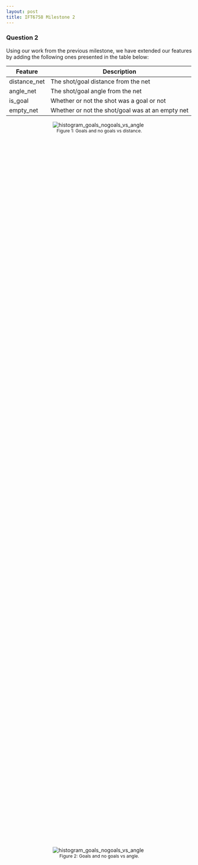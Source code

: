 ```yaml
---
layout: post
title: IFT6758 Milestone 2
---
```



### Question 2

Using our work from the previous milestone, we have extended our features by adding the following ones presented in the table below:

| Feature      | Description |
| ----------- | ----------- |
| distance_net | The shot/goal distance from the net |
| angle_net | The shot/goal angle from the net |
| is_goal | Whether or not the shot was a goal or not |
| empty_net | Whether or not the shot/goal was at an empty net |


<figure style="display: block;margin-left: auto; margin-right: auto;width:50%;height:50%;">
    <img src="/public/histogram_goals_nogoals_vs_distance.png" alt="histogram_goals_nogoals_vs_angle">
    <figcaption style="font-size: 12px;text-align: center;">Figure 1: Goals and no goals vs distance.</figcaption>
</figure>

<figure style="display: block;margin-left: auto; margin-right: auto;width:50%;height:50%;">
    <img src="/public/histogram_goals_nogoals_vs_angle.png" alt="histogram_goals_nogoals_vs_angle">
    <figcaption style="font-size: 12px;text-align: center;">Figure 2: Goals and no goals vs angle.</figcaption>
</figure>

<figure style="display: block;margin-left: auto; margin-right: auto;width:50%;height:50%;">
    <img src="/public/angle_vs_distance.png" alt="angle_vs_distance">
    <figcaption style="font-size: 12px;text-align: center;">Figure 3: angle vs distance.</figcaption>
</figure>

<figure style="display: block;margin-left: auto; margin-right: auto;width:50%;height:50%;">
    <img src="/public/goal_rate_vs_distance.png" alt="goal_rate_vs_distance">
    <figcaption style="font-size: 12px;text-align: center;">Figure 4: Goal rate vs distance.</figcaption>
</figure>

All the figures above give us interesting information about shots and goals in the NHL. For example, figure 1 shows us that both goals and no goals happened more often closer to the net and that goals are much less frequent than goal. Figure 3 tells us that shots that are done farther from the net, generally are more aligned with it (smaller angle). Finally, if we analyze Figure 4, we can observe that when attacking players are very close to the opponent's net, the chance that they score is much higher which intuitively makes sense.

<figure style="display: block;margin-left: auto; margin-right: auto;width:50%;height:50%;">
    <img src="/public/goal_rate_vs_angle.png" alt="goal_rate_vs_angle">
    <figcaption style="font-size: 12px;text-align: center;">Figure 5: Goal rate vs angle.</figcaption>
</figure>

From Figure 5 above, we can see that the goal rate is much higher when the shot is coming from the left and right side compared to when the shot comes from the center of the ice. This makes sense as goalies are much more vulnerable when shots come from the top of the circles (both left and right circles near the goalie).

Another interesting thing about Figure 5 is when we compare the goal rate from the left side to the right side. One reason why the goal rate is higher on the right side could be because the majority of NHL goalies have their glove on their left hand (maybe it's easier to stop shots with the glove in contrast to the blocker hand). Another reason might simply be because players shooting from the right side are much better than the ones shooting from the left side, and therefore have a higher goal rate.

<figure style="display: block;margin-left: auto; margin-right: auto;width:50%;height:50%;">
    <img src="/public/histogram_goals.png" alt="Goals (empty net and non-empty net) vs distance">
    <figcaption style="font-size: 12px;text-align: center;">Figure 6: Goals (empty net and non-empty net) vs distance from net.</figcaption>
</figure>

Looking at the data from Figure 6, we can observe many interesting facts. Firstly, the vast majority of goals are on non-empty net which is logical since goalies are in the net most of the time. Secondly, we can observe that most of the goals are being scored within 60 feet from the net, which is inside the opponents' half of the rink. These two observations are aligned with our domain knowledge, and it makes perfect sense that the further you are from the opponents' net, the harder it is to score when there is a goalie in front of the net. With that said, the goals that were made from a distance of 150 feet when there was a goalie sound a bit unlikely.

We can observe in Figure 6 that the goals scored on a non-empty net from a distance of 150-170 feet are quite high. It could be that it has been originally misclassified as "non-empty net goals" as opposed to "empty-net goals". Another reason could be that these goals were scored by the other team that was then misclassified.


### Question 3

#### Results
For our baseline, we trained a Logistic Regression model using only the *distance* feature that we have previously extracted from the raw data, and it gave us a **90.59%** accuracy when we ran it on our validation dataset. We also generated the following confusion matrix to have a better look at our model's results:

| Target/Prediction | **Class 0 (not goal)** | **Class 1 (goal)** |
| :-------: | :-------: | :-------: |
| **Class 0 (not goal)** | 70748 | 0 |
| **Class 1 (goal)** | 7344 | 0 |

This confusion matrix clearly shows us that there is a major issue with our predictions. We are only getting high accuracy performance because the majority of our data points are classified as a *not goal*. By always predicting *not goal* our model does a pretty good job if we only look at the overall accuracy.


#### Analysis
From Figure 7 below, the main thing we can observe is that shots that have a higher probability represents a much greater proportion of the total goals scored compared to shots with lower probabilities. Another important aspect is how this proportion metric is different for our different models. Even though the model trained on the distance feature and the model trained on the angle feature are better than the random baseline, the model that we trained on both features (distance and angle) gave us better results. Meaning it is much better at predicting the probability that a shot would turn to be a goal.


<figure style="display: block;margin-left: auto; margin-right: auto;width:50%;height:50%;">
    <img src="/public/cumulative_sum_goal_baseline.png" alt="cumulative_sum_goal_baseline">
    <figcaption style="font-size: 12px;text-align: center;">Figure 7: Logistic Regression: Goal proportion.</figcaption>
</figure>

The results shown in Figure 8 is also about shot probabilities. It shows us that our trained models perform much better that the random classifier at predicting the shot probability. As in our previous analysis, our model that was trained on both features (distance and angle) does give us better results that models trained on the features separately.

<figure style="display: block;margin-left: auto; margin-right: auto;width:50%;height:50%;">
    <img src="/public/goal_rate_curve_baseline.png" alt="goal_rate_curve_baseline">
    <figcaption style="font-size: 12px;text-align: center;">Figure 8: Logistic Regression: Goal rate.</figcaption>
</figure>

In order to have a deeper analysis of the behavior of our binary classifiers, using our results we generated a receiver operating characteristic curve (ROC). As we can see in Figure 9 above, the random classifier gives a perfect diagonal as expected. We can also observe that our model trained on both of our features gives the better curve compared to our models that were trained separately on the features. Our ROC score is also much higher (*area=0.68*) when we trained our model on both features.

<figure style="display: block;margin-left: auto; margin-right: auto;width:50%;height:50%;">
    <img src="/public/roc_curve_baseline.png" alt="roc_curve_baseline">
    <figcaption style="font-size: 12px;text-align: center;">Figure 9: Logistic Regression: ROC rate.</figcaption>
</figure>

Given the calibration curve shown in Figure 10, we can easily see that our trained models did learn some valuable representations of our data. Comparing all our current models, the model that was trained on both features (distance and angle) has the closest calibration values to the *perfectly* calibrated model. Again, as mentioned before, it confirms that overall this model is the model that gives us the best results so far.

<figure style="display: block;margin-left: auto; margin-right: auto;width:50%;height:50%;">
    <img src="/public/calibration_curve_baseline.png" alt="calibration_curve_baseline">
    <figcaption style="font-size: 12px;text-align: center;">Figure 10: Logistic Regression: Calibration cruve.</figcaption>
</figure>


#### Links to our models

1. [Logistic Regression on distance and angle](https://www.comet.ml/jaihon/ift6758-project/88c175fd9d3c4892acf334fcfdb4a6d0)
2. [Logistic Regression on distance](https://www.comet.ml/jaihon/ift6758-project/6997fdfbdc76426db60408591e58ac5a)
3. [Logistic Regression on angle](https://www.comet.ml/jaihon/ift6758-project/934baca85c9448c997d8d0727845db65)



### Question 4

We added below a list of all of the features that we created, and we listed each feature by both the column name
in the dataframe and a simple explanation. For the novel features, we describe what they are.
At the end, we added a link to the experiment which stores the filtered DataFrame.


| Feature      | Description |
| ----------- | ----------- |
| current_time_seconds | total sum of seconds elapsed in the game |
| period | period of the game during which the shot happened |
| coordinate_x | coordinates x  of the shot |
| coordinate_y | coordinates y  of the shot |
| distance_net | distance from the shot to the net |
| angle_net | angle between the shot and the net |
| shot_type | type of Shot (Wrist, Slap, Backhand, etc...) |
| previous_event_type | type of the last event |
| previous_event_x_coord | coordinates x of the last event |
| previous_event_y_coord | coordinates y of the last event |
| shot_last_event_delta | time elapsed since the last event |
| shot_last_event_distance | distance calculated from the last event |
| Rebound | Rebound of the last event (True if shot, otherwise False) |
| Change_in_shot_angle | change in the shot angle if the shot is a rebound |
| Speed | defined as the distance from the previous event, divided by the time since the previous event |
| time_since_pp_started |  time in seconds since the penalty started |
| current_friendly_on_ice | Number of friendly players on ice|
| current_opposite_on_ice | Number of opposite players on ice|


In the bonus question, we added a few more features like the time since the penalty started and the number of friendly and opposite players on ice. To compute the time since the penalty started, we started
by generating all types of events in our game, by evaluating, at each event, if there was a
penalty and by checking on which side the team was. We then built a tidy event object that gave the time and coordinates details
relative to the previous event. Finally, we got the current event time and subtracted
the starting time of the penalty from the current time to have the time since the penalty started (two types of penalties generated).
To get the number of friendly players on ice and the number of opposite players on ice, we first checked the side of the team to figure out
who is friendly and who is not and then subtracted the number of players lost depending on the type of the penalty from 5.


link to the experiment which stores the filtered DataFrame artifact
[wpg_v_wsh_2017021065.csv](https://www.comet.ml/jaihon/ift6758-project/fae888ad53de4d1aa940a67b96d106ab?assetId=e46feef96edc4bf8afe7c676f05c192b&assetPath=dataframes&experiment-tab=assets)



## Question 6: Best Shot

<div style="text-align: right">
After using a logistic regression and XGBoost model, we decided to try other algorithms to find the best model
for our task of binary classification with our collected dataset. We have made many experiences in this milestone.
They are all available on comet_ml.
<br>
We decided to try K-Nearest Neighbors, Random Forest and a feed-forward neural network.
As already pointed out in section 2, our dataset is very unbalanced. Therefore, classification accuracy and its complement, the error
rate, might be a bad idea to use because it will be an unreliable measure of the model performance. We have have what is called an "Accuracy paradox"(5). In that case, a good performance on the minority class (Goal) will be preferred over a good performance on both class.
In order to do so, alternative performance metrics, like precision, recall or the F-measure, may be required since reporting the classification accuracy may be misleading.
In the following section, we will explain how the features were processed for each model, how they were trained and which metrics were used. All our models have been split into training (80%) and validation (20%) set using a stratified strategy and have been optimized using cross-validation to find the best hyperparameters. The figures shown in this section have been obtained after evaluating our models on the validation set.
</div>

### Models

#### 1. KNN

<div style="text-align: right">
KNN was trained on all the features created in section 4. For the preprocessing, we started by changing all of the categorical features into one-hot encoding. We then dropped the rows that had nan values and
removed the ones that had infinity values (like the Speed Column). Once this was done, we split the dataset into training and validation set as specified above.
We trained our KNN using a GridSearch on different hyperparameters: the number of neighbors and the weights used (distance vs uniform). The best model found by the GridSearch used 8 neighbors and distance for weights.
However, even if the GridSearch did find a "best estimator", it was only able to reach an AUC of 0.63 which is lower than the XGBoost model.
</div>

#### 2. Random Forest
<div style="text-align: right">
The Random Forest had a similar preprocessing as the KNN, i.e. we used the same features with the one-hot encoding for the categorical features, etc.
We also trained the Random Forest using a GridSearch over 2 hyperparameters: the criterion which is the function used to measure the quality of a split in a tree and the number of estimators. [<a href="https://scikit-learn.org/stable/modules/generated/sklearn.ensemble.RandomForestRegressor.html?highlight=randomforestregressor#sklearn.ensemble.RandomForestRegressor">Random Forest from Scikit-Learn</a>]
Once again, the model seemed to perform poorly as it only had AUC of 0.63 for the cross-validation results of the GridSearch.
</div>

#### 3. Neural Network
<div style="text-align: right">
For the neural network, different methods were used for the preprocessing. We tried first a model that did not use our
features created in the bonus part of section 4 (everything related to penalty). This mean that our model had less features
than the others tried as of now. Still, for all neural networks models, we transformed the categorical data into one-hot vectors.
Moreover, we considered the feature current_friendly_on_ice and current_opposite_on_ice as categorical feature as opposed to the other models which supposed they were numerical and therefore were standardized which does not make much sense for a number of people on the ice that ranges from 1 to 5.
As the other models, we standardized the numerical features.
The other two models differed on the used of dropouts. They both trained with all of the features created in section 4 (including the bonus), but one of them used dropout and the other didn't.
For the training, we did some cross validation over different hyperparameters like the learning rate, the coefficient for the adam optimizer and the number of epochs. All the hyperparameters of the 3 models are the same, because those parameters had been optimized
previously. So mainly, the learning rate is 0.001, the Adam coefficient is 0.9, and we trained for 30 epochs. So, to reiterate, the main difference is that the 'nn_no_bonus_feature' has no feature developped during the bonus part (section 4),
the 'nn_no_dropout' has no dropout and the "best_shot_nn_final" has all of the features and dropout.

Not presented here, but we did train a model without standardizing the numerical feature, but found that the performance was better if standardization was done.
</div>

Here is a list of the features selected to train our neural network which we selected based on our domain knowledge:

##### Selected Features of the Neural Networks

| Feature     | Encoding |
| ----------- | ----------- |
| side | one-hot |
| shot_type | one-hot |
| period | one-hot |
| period_type | one-hot |
| coordinate_x | no encoding |
| coordinate_y | no encoding |
| distance_net | no encoding |
| angle_net | no encoding |
| previous_event_type | one-hot |
| previous_event_x_coord | no encoding |
| previous_event_y_coord | no encoding |
| previous_event_time_seconds | no encoding |
| time_since_pp_started | no encoding |
| current_time_seconds | no encoding |
| current_friendly_on_ice | one-hot |
| current_opposite_on_ice | one-hot |
| shot_last_event_delta | no encoding |
| shot_last_event_distance | no encoding |
| Change_in_shot_angle | no encoding |
| Speed | no encoding |
| Rebound | one-hot |

#### Threshold selection

Because the dataset was very unbalanced in nature, we decided to mainly use the F1 Score. In addition, we also used a
custom-made threshold technique to help us analyse the results of our models. Since our models' outputs were very small
probability values, we decided that the 0.5 threshold for binary prediction wasn't the way to go. Instead, for each model
we trained, we found a better threshold value that would give us the optimal F1 score at the end.

#### Results and Analysis

Using the dropout technique to help prevent over-fitting, we can see that our neural network model performs better with this regularization technique.

Including features developed in the bonus question (current_time_seconds, time_since_pp_started, current_friendly_on_ice, current_opposite_on_ice), we can see that our neural network model performs better.

<table>
    <caption style="caption-side: bottom; font-size: small;">F1 score results for our Neural Network models</caption>
    <tr>
        <th scope="row">Model</th>
        <th scope="col">F1 Score (Class 0)</th>
        <th scope="col">F1 Score (Class 1)</th>
    </tr>
    <tr>
        <td>best_shot_nn_final</td>
        <td>0.90</td>
        <td>0.32</td>
    </tr>
    <tr>
        <td>unnecessary_truss_2939</td>
        <td>0.90</td>
        <td>0.31</td>
    </tr>
        <tr>
        <td>separate_alfalfa_7886</td>
        <td>0.89</td>
        <td>0.31</td>
    </tr>
</table>

<table>
    <caption style="caption-side: bottom; font-size: small;">Confusion matrix results for best_shot_nn_final on validation set</caption>
    <tr>
        <th scope="row">Target/Prediction</th>
        <th scope="col">Class 0 (not goal)</th>
        <th scope="col">Class 1 (goal)</th>
    </tr>
    <tr>
        <th scope="row">Class 0 (not goal)</th>
        <td>46513</td>
        <td>7228</td>
    </tr>
    <tr>
        <th scope="row">Class 1 (goal)</th>
        <td>2930</td>
        <td>2413</td>
    </tr>
</table>

<table>
    <caption style="caption-side: bottom; font-size: small;">Confusion matrix results for unnecessary_truss_2939 on validation set</caption>
    <tr>
        <th scope="row">Target/Prediction</th>
        <th scope="col">Class 0 (not goal)</th>
        <th scope="col">Class 1 (goal)</th>
    </tr>
    <tr>
        <th scope="row">Class 0 (not goal)</th>
        <td>46712</td>
        <td>7029</td>
    </tr>
    <tr>
        <th scope="row">Class 1 (goal)</th>
        <td>3091</td>
        <td>2252</td>
    </tr>
</table>

<table>
    <caption style="caption-side: bottom; font-size: small;">Confusion matrix results for separate_alfalfa_7886 on validation set</caption>
    <tr>
        <th scope="row">Target/Prediction</th>
        <th scope="col">Class 0 (not goal)</th>
        <th scope="col">Class 1 (goal)</th>
    </tr>
    <tr>
        <th scope="row">Class 0 (not goal)</th>
        <td>45213</td>
        <td>8528</td>
    </tr>
    <tr>
        <th scope="row">Class 1 (goal)</th>
        <td>2814</td>
        <td>2529</td>
    </tr>
</table>


##### Links to our models

1. [Neural Network - best_shot_nn_final](https://www.comet.ml/jaihon/ift6758-project/f02e46ac553944f7ba18060044d873e9?experiment-tab=chart&showOutliers=true&smoothing=0&transformY=smoothing&xAxis=step)
2. [Neural Network - nn_no_bonus_feature](https://www.comet.ml/jaihon/ift6758-project/f22281d6264d462685c13628a0dd7daa?experiment-tab=chart&showOutliers=true&smoothing=0&transformY=smoothing&xAxis=step)
3. [Neural Network - nn_no_dropout](https://www.comet.ml/jaihon/ift6758-project/b086d3049e1f47b7ae8aa569994983b4?experiment-tab=chart&showOutliers=true&smoothing=0&transformY=smoothing&xAxis=step)



The best AUC on graph is actually the best_shot_nn_final with an AUC of 0.77 which corresponds to the
model trained with the bonus_features, the dropout and normalization. The performance was pretty equal
to the other two models (nn_no_bonus_feature with AUC 0.76) trained with no bonus features, and equal to nn+dropout (AUC=0.76)
trained with no dropout and pretty much the same nn_no_normalization (AUC 0.76) that was trained with no normalization.
So we can see that at a high level,our models had pretty much the same performances.



The first curve is a ROC curve that explains the results of our KNN. Area Under the Curve” (AUC) of “Receiver Characteristic Operator” (ROC)
is a plot of True Positive Rate vs False Positive Rate.
The AUC-ROC curve helps us visualize how well our machine learning classifier is performing.(2)
Quite surprisingly, our calculated AUC on graph is actually 0.94 for the KNN, (0.5<AUC<1) which tells us that there is a high chance that the classifier will be able to distinguish the positive class values from the negative class values.  This comes as a surprised for us because the results that we got on the gridsearch were less than optimal. We had AUC (of ROC) of about 0.63 for pretty much all our cross-validation trials.

![roc_curve.png](/public/roc_curve.png)

The Area Under the Curve (AUC) is the measure of the ability of a classifier to distinguish between classes and is used as a summary of
the ROC curve.(2) The higher the AUC, the better the performance of the model at distinguishing between the positive and negative classes. (2)
This is so because the classifier is able to detect more numbers of True positives and True negatives than False negatives and False positives.
ROC curves can present an overly optimistic view of an algorithm’s performance if there is a large skew in the class distribution.

![cum_sum.png](/public/cum_sum.png)
![goal_.rate](/public/cum_sum.png)

It is evident from the plot that the AUC for the RandomForest ROC curve is higher than that for the KNN ROC curve.
Therefore, we can say that logistic regression did a better job of classifying the positive class in the dataset.
Building a random forest starts by generating a high number of individual decision trees.
Random forest models are accurate and non-linear models and robust to over-fitting. (4)

### Question 7: Best Shot



In conclusion, the XGboost and the Neural Network were the two best models with overall same performance.


Bibliography:

1. Jason Brownlee , "How to Use ROC Curves and Precision-Recall Curves for Classification in Python", "https://machinelearningmastery.com/roc-curves-and-precision-recall-curves-for-classification-in-python/", January 13, 2021
2. Bhandari, Aniruddha , "AUC-ROC Curve in Machine Learning Clearly Explained" "https://www.analyticsvidhya.com/blog/2020/06/auc-roc-curve-machine-learning/", June 16, 2020
3. Takaya Saito, "The Precision-Recall Plot Is More Informative than the ROC Plot When Evaluating Binary Classifiers on Imbalanced Datasets",  "https://www.ncbi.nlm.nih.gov/pmc/articles/PMC4349800/"
4. Author Derrick Mwiti, October 26th, 2021; Random forest models are accurate and non-linear models and robust to over-fitting' 'https://neptune.ai/blog/random-forest-regression-when-does-it-fail-and-why'
5. Jason Brownlee, January 1, 2020 , "Failure of Classification Accuracy for Imbalanced Class Distributions", "https://machinelearningmastery.com/failure-of-accuracy-for-imbalanced-class-distributions/"
